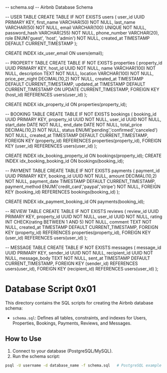 -- schema.sql
-- Airbnb Database Schema

-- USER TABLE
CREATE TABLE IF NOT EXISTS users (
    user_id UUID PRIMARY KEY,
    first_name VARCHAR(50) NOT NULL,
    last_name VARCHAR(50) NOT NULL,
    email VARCHAR(100) UNIQUE NOT NULL,
    password_hash VARCHAR(255) NOT NULL,
    phone_number VARCHAR(20),
    role ENUM('guest', 'host', 'admin') NOT NULL,
    created_at TIMESTAMP DEFAULT CURRENT_TIMESTAMP
);

CREATE INDEX idx_user_email ON users(email);

-- PROPERTY TABLE
CREATE TABLE IF NOT EXISTS properties (
    property_id UUID PRIMARY KEY,
    host_id UUID NOT NULL,
    name VARCHAR(100) NOT NULL,
    description TEXT NOT NULL,
    location VARCHAR(100) NOT NULL,
    price_per_night DECIMAL(10,2) NOT NULL,
    created_at TIMESTAMP DEFAULT CURRENT_TIMESTAMP,
    updated_at TIMESTAMP DEFAULT CURRENT_TIMESTAMP ON UPDATE CURRENT_TIMESTAMP,
    FOREIGN KEY (host_id) REFERENCES users(user_id)
);

CREATE INDEX idx_property_id ON properties(property_id);

-- BOOKING TABLE
CREATE TABLE IF NOT EXISTS bookings (
    booking_id UUID PRIMARY KEY,
    property_id UUID NOT NULL,
    user_id UUID NOT NULL,
    start_date DATE NOT NULL,
    end_date DATE NOT NULL,
    total_price DECIMAL(10,2) NOT NULL,
    status ENUM('pending','confirmed','canceled') NOT NULL,
    created_at TIMESTAMP DEFAULT CURRENT_TIMESTAMP,
    FOREIGN KEY (property_id) REFERENCES properties(property_id),
    FOREIGN KEY (user_id) REFERENCES users(user_id)
);

CREATE INDEX idx_booking_property_id ON bookings(property_id);
CREATE INDEX idx_booking_booking_id ON bookings(booking_id);

-- PAYMENT TABLE
CREATE TABLE IF NOT EXISTS payments (
    payment_id UUID PRIMARY KEY,
    booking_id UUID NOT NULL,
    amount DECIMAL(10,2) NOT NULL,
    payment_date TIMESTAMP DEFAULT CURRENT_TIMESTAMP,
    payment_method ENUM('credit_card','paypal','stripe') NOT NULL,
    FOREIGN KEY (booking_id) REFERENCES bookings(booking_id)
);

CREATE INDEX idx_payment_booking_id ON payments(booking_id);

-- REVIEW TABLE
CREATE TABLE IF NOT EXISTS reviews (
    review_id UUID PRIMARY KEY,
    property_id UUID NOT NULL,
    user_id UUID NOT NULL,
    rating INT CHECK(rating BETWEEN 1 AND 5) NOT NULL,
    comment TEXT NOT NULL,
    created_at TIMESTAMP DEFAULT CURRENT_TIMESTAMP,
    FOREIGN KEY (property_id) REFERENCES properties(property_id),
    FOREIGN KEY (user_id) REFERENCES users(user_id)
);

-- MESSAGE TABLE
CREATE TABLE IF NOT EXISTS messages (
    message_id UUID PRIMARY KEY,
    sender_id UUID NOT NULL,
    recipient_id UUID NOT NULL,
    message_body TEXT NOT NULL,
    sent_at TIMESTAMP DEFAULT CURRENT_TIMESTAMP,
    FOREIGN KEY (sender_id) REFERENCES users(user_id),
    FOREIGN KEY (recipient_id) REFERENCES users(user_id)
);



# Database Script 0x01

This directory contains the SQL scripts for creating the Airbnb database schema:

- `schema.sql`: Defines all tables, constraints, and indexes for Users, Properties, Bookings, Payments, Reviews, and Messages.

## How to Use

1. Connect to your database (PostgreSQL/MySQL).  
2. Run the schema script:
```bash
psql -U username -d database_name -f schema.sql   # PostgreSQL example
